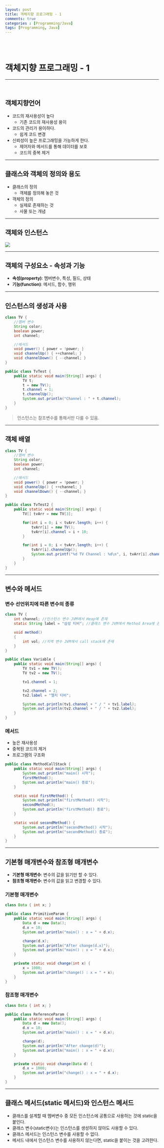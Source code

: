 ```yaml
---
layout: post
title: 객체지향 프로그래밍 - 1
comments: true
categories : [Programming/Java]
tags: [Programming, Java]
---
```


<br><br>

# 객체지향 프로그래밍 - 1
---

<br>

## 객체지향언어

- 코드의 재사용성이 높다
    - 기존 코드의 재사용성 용이
- 코드의 관리가 용이하다.
    - 쉽게 코드 변경
- 신뢰성이 높은 프로그래밍을 가능하게 한다.
    - 제어자와 메서드를 통해 데이터를 보호
    - 코드의 중복 제거

---

## 클래스와 객체의 정의와 용도

- 클래스의 정의
    - 객체를 정의해 놓은 것
- 객체의 정의
    - 실제로 존재하는 것
    - 사물 또는 개념

---

## 객체와 인스턴스

![](https://develop.or.kr/assets/img/java_post1.png)

---
## 객체의 구성요소 - 속성과 기능

- **속성(property)**: 멤버변수, 특성, 필드, 상태
- **기능(function)**: 메서드, 함수, 행위

---

## 인스턴스의 생성과 사용

```java
class TV {
    //멤버 변수
    String color;
    boolean power;
    int channel;

    //메서드
    void power() { power = !power; }
    void channelUp() { ++channel; }
    void channelDown() { --channel; }
}

public class TvTest {
    public static void main(String[] args) {
        TV t;
        t = new TV();
        t.channel = 1;
        t.channelUp();
        System.out.println("Channel : " + t.channel);
    }
}
```

> 인스턴스는 참조변수를 통해서만 다룰 수 있음.

---

## 객체 배열

```java
class TV {
    //멤버 변수
    String color;
    boolean power;
    int channel;

    //메서드
    void power() { power = !power; }
    void channelUp() { ++channel; }
    void channelDown() { --channel; }
}

public class TvTest2 {
    public static void main(String[] args) {
        TV[] tvArr = new TV[3];

        for(int i = 0; i < tvArr.length; i++) {
            tvArr[i] = new TV();
            tvArr[i].channel = i + 10;
        }

        for(int i = 0; i < tvArr.length; i++) {
            tvArr[i].channelUp();
            System.out.printf("%d TV Channel : %d\n", i, tvArr[i].channel);
        }
    }
}
```

---

## 변수와 메서드

### 변수 선언위치에 따른 변수의 종류

```java
class TV {
    int channel; //인스턴스 변수 JVM에서 Heap에 존재
    static String label = "삼성 티비"; //클래스 변수 JVM에서 Method Area에 존재

    void method()
    {
        int vol; //지역 변수 JVM에서 call stack에 존재
    }
}

public class Variable {
    public static void main(String[] args) {
        TV tv1 = new TV();
        TV tv2 = new TV();

        tv1.channel = 1;

        tv2.channel = 2;
        tv2.label = "엘지 티비";

        System.out.println(tv1.channel + " / " + tv1.label);
        System.out.println(tv2.channel + " / " + tv2.label);
    }
}
```

### 메서드

- 높은 재사용성
- 중복된 코드의 제거
- 프로그램의 구조화

```java
public class MethodCallStack {
    public static void main(String[] args) {
        System.out.println("main() 시작");
        firstMethod();
        System.out.println("main() 종료");
    }

    static void firstMethod() {
        System.out.println("firstMethod() 시작");
        secondMethod();
        System.out.println("firstMethod() 종료");
    }

    static void secondMethod() {
        System.out.println("secondMethod() 시작");
        System.out.println("secondMethod() 종료");
    }
}
```

---

## 기본형 매개변수와 참조형 매개변수

- **기본형 매개변수**: 변수의 값을 읽기만 할 수 있다.
- **참조형 매개변수**: 변수의 값을 읽고 변경할 수 있다.

### 기본형 매개변수

```java
class Data { int x; }

public class PrimitiveParam {
    public static void main(String[] args) {
        Data d = new Data();
        d.x = 10;
        System.out.println("main() : x = " + d.x);

        change(d.x);
        System.out.println("After change(d.x)");
        System.out.println("main() : x = " + d.x);
    }

    private static void change(int x) {
        x = 1000;
        System.out.println("change() : x = " + x);
    }
}
```

### 참조형 매개변수

```java
class Data { int x; }

public class ReferenceParam {
    public static void main(String[] args) {
        Data d = new Data();
        d.x = 10;
        System.out.println("main() : x = " + d.x);

        change(d);
        System.out.println("After change(d)");
        System.out.println("main() : x = " + d.x);
    }

    private static void change(Data d) {
        d.x = 1000;
        System.out.println("change() : x = " + d.x);
    }
}
```

---

## 클래스 메서드(static 메서드)와 인스턴스 메서드

- 클래스를 설계할 때 멤버변수 중 모든 인스턴스에 공통으로 사용하는 것에 static을 붙인다.
- 클래스 변수(static변수)는 인스턴스를 생성하지 않아도 사용할 수 있다.
- 클래스 메서드는 인스턴스 변수를 사용할 수 없다.
- 메서드 내에서 인스턴스 변수를 사용하지 않는다면, static을 붙이는 것을 고려한다.